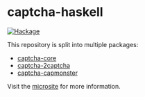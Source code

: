 # captcha-haskell

[![Hackage](http://img.shields.io/hackage/v/captcha-core.svg)](https://hackage.haskell.org/package/captcha-core)

This repository is split into multiple packages:
- [captcha-core](https://github.com/qwbarch/captcha-haskell/tree/main/core)
- [captcha-2captcha](https://github.com/qwbarch/captcha-haskell/tree/main/2captcha)
- [captcha-capmonster](https://github.com/qwbarch/captcha-haskell/tree/main/capmonster)

Visit the [microsite](https://qwbarch.github.io/captcha-haskell/) for more information.
